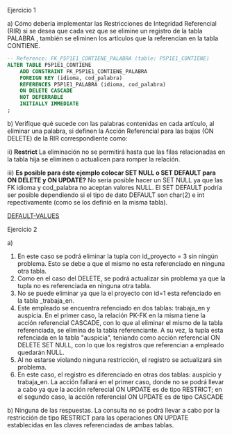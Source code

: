 Ejercicio 1

a) Cómo debería implementar las Restricciones de Integridad Referencial (RIR) si se desea que cada vez que se elimine un registro de la tabla PALABRA , también se eliminen los artículos que la referencian en la tabla CONTIENE.

```SQL
-- Reference: FK_P5P1E1_CONTIENE_PALABRA (table: P5P1E1_CONTIENE)
ALTER TABLE P5P1E1_CONTIENE 
    ADD CONSTRAINT FK_P5P1E1_CONTIENE_PALABRA
    FOREIGN KEY (idioma, cod_palabra)
    REFERENCES P5P1E1_PALABRA (idioma, cod_palabra) 
    ON DELETE CASCADE
    NOT DEFERRABLE 
    INITIALLY IMMEDIATE
;
```

b) Verifique qué sucede con las palabras contenidas en cada artículo, al eliminar una palabra, si definen la Acción Referencial para las bajas (ON DELETE) de la RIR correspondiente como:

ii) **Restrict**
    La eliminación no se permitirá hasta que las filas relacionadas en la tabla hija se eliminen o actualicen para romper la relación.

iii) **Es posible para éste ejemplo colocar SET NULL o SET DEFAULT para ON DELETE y ON UPDATE?**
    No sería posible hacer un SET NULL ya que las FK idioma y cod_palabra no aceptan valores NULL. El SET DEFAULT podría ser posible dependiendo si el tipo de dato DEFAULT son char(2) e int repectivamente (como se los definió en la misma tabla).

[DEFAULT-VALUES](https://www.postgresql.org/docs/current/ddl-default.html)

Ejercicio 2

a)
1. En este caso se podrá eliminar la tupla con id_proyecto = 3 sin ningún problema. Esto se debe a que el mismo no esta referenciado en ninguna otra tabla.
2. Como en el caso del DELETE, se podrá actualizar sin problema ya que la tupla no es referenciada en ninguna otra tabla.
3. No se puede eliminar ya que la el proyecto con id=1 esta refenciado en la tabla _trabaja_en.
4. Este empleado se encuentra refenciado en dos tablas: trabaja_en y auspicia. En el primer caso, la relación PK-FK en la misma tiene la acción referencial CASCADE, con lo que al eliminar el mismo de la tabla referenciada, se elimina de la tabla referenciante. A su vez, la tupla esta refenciada en la tabla "auspicia", teniando como acción referencial ON DELETE SET NULL, con lo que los registros que referencian a empleado quedarán NULL.
5. Al no estarse violando ninguna restricción, el registro se actualizará sin problema.
6. En este caso, el registro es diferenciado en otras dos tablas: auspicio y trabaja_en. La acción fallará en el primer caso, donde no se podrá llevar a cabo ya que la acción referecial ON UPDATE es de tipo RESTRICT; en el segundo caso, la acción referencial ON UPDATE es de tipo CASCADE

b) Ninguna de las respuestas. La consulta no se podrá llevar a cabo por la restricción de tipo RESTRICT para las operaciones ON UPDATE establecidas en las claves referenciadas de ambas tablas.

